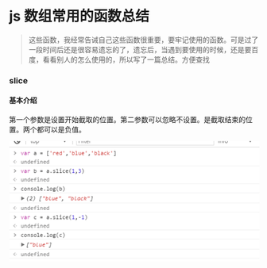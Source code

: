 # js 数组常用的函数总结

> 这些函数，我经常告诫自己这些函数很重要，要牢记使用的函数。可是过了一段时间后还是很容易遗忘的了，遗忘后，当遇到要使用的时候，还是要百度，看看别人的怎么使用的，所以写了一篇总结。方便查找

### slice
  #### 基本介绍
    
第一个参数是设置开始截取的位置。第二参数可以忽略不设置。是截取结束的位置。两个都可以是负值。


<img src="../../image/3.png"/>
        